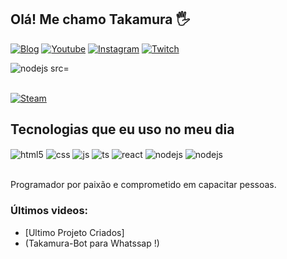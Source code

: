 ## Olá! Me chamo Takamura 🖐️

[![Blog](https://img.shields.io/website?label=SujeitoProgramador.com&style=for-the-badge&url=https://sujeitoprogramador.com/)](https://)
[![Youtube](https://img.shields.io/badge/YouTube-FF0000?style=for-the-badge&logo=youtube&logoColor=white)](https://youtube.com/c/)
[![Instagram](https://img.shields.io/badge/Instagram-E4405F?style=for-the-badge&logo=instagram&logoColor=white)](https://instagram.com/)
[![Twitch](https://img.shields.io/badge/Twitch-9146FF?style=for-the-badge&logo=twitch&logoColor=white)](https://twitch.tv/)

<div style="display: inline_block">
<img align="center" alt="nodejs src="https://img.shields.io/badge/AMD-Radeon_RX_5500-ED1C24?style=for-the-badge&logo=amd&logoColor=white" />
</div><br/>

[![Steam](https://img.shields.io/badge/Steam-000000?style=for-the-badge&logo=steam&logoColor=white)](https://steamcommunity.com/id/TakamuraSanBR/)
## Tecnologias que eu uso no meu dia

<div style="display: inline_block">
  <img align="center" alt="html5" src="https://img.shields.io/badge/HTML5-E34F26?style=for-the-badge&logo=html5&logoColor=white" />
  <img align="center" alt="css" src="https://img.shields.io/badge/CSS3-1572B6?style=for-the-badge&logo=css3&logoColor=white" />
  <img align="center" alt="js" src="https://img.shields.io/badge/JavaScript-F7DF1E?style=for-the-badge&logo=javascript&logoColor=black" />
  <img align="center" alt="ts" src="https://img.shields.io/badge/TypeScript-007ACC?style=for-the-badge&logo=typescript&logoColor=white" />
  <img align="center" alt="react" src="https://img.shields.io/badge/React-20232A?style=for-the-badge&logo=react&logoColor=61DAFB" />
  <img align="center" alt="nodejs" src="https://img.shields.io/badge/Node.js-43853D?style=for-the-badge&logo=node.js&logoColor=white" />
  <img align="center" alt="nodejs" src="https://img.shields.io/badge/Ruby-CC342D?style=for-the-badge&logo=ruby&logoColor=white" />
</div><br/>

Programador por paixão e comprometido em capacitar pessoas.

### Últimos videos:
- [Ultimo Projeto Criados]
- (Takamura-Bot para Whatssap !)
